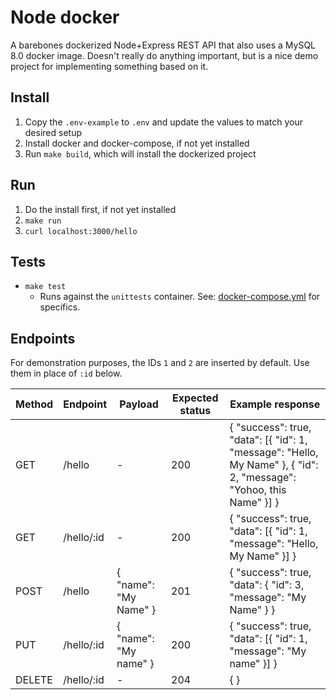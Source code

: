 # Node docker

A barebones dockerized Node+Express REST API that also uses a MySQL 8.0 docker image. 
Doesn't really do anything important, but is a nice demo project for implementing something based on it.

## Install

1. Copy the `.env-example` to `.env` and update the values to match your desired setup
1. Install docker and docker-compose, if not yet installed
1. Run `make build`, which will install the dockerized project

## Run

1. Do the install first, if not yet installed
1. `make run`
1. `curl localhost:3000/hello`

## Tests

- `make test`
  - Runs against the `unittests` container. See: [docker-compose.yml](docker-compose.yml) for specifics.

## Endpoints

For demonstration purposes, the IDs `1` and `2` are inserted by default. 
Use them in place of `:id` below.

| Method | Endpoint | Payload | Expected status | Example response |
|---|---|---|---|---|
| GET | /hello | - | 200 | { "success": true, "data": [{ "id": 1, "message": "Hello, My Name" }, { "id": 2, "message": "Yohoo, this Name" }] } |
| GET | /hello/:id | - | 200 | { "success": true, "data": [{ "id": 1, "message": "Hello, My Name" }] } |
| POST | /hello | { "name": "My Name" } | 201 | { "success": true, "data": { "id": 3, "message": "My Name" } }  |
| PUT | /hello/:id | { "name": "My name" } | 200 | { "success": true, "data": [{ "id": 1, "message": "My name" }] } |
| DELETE | /hello/:id | - | 204 | { } |